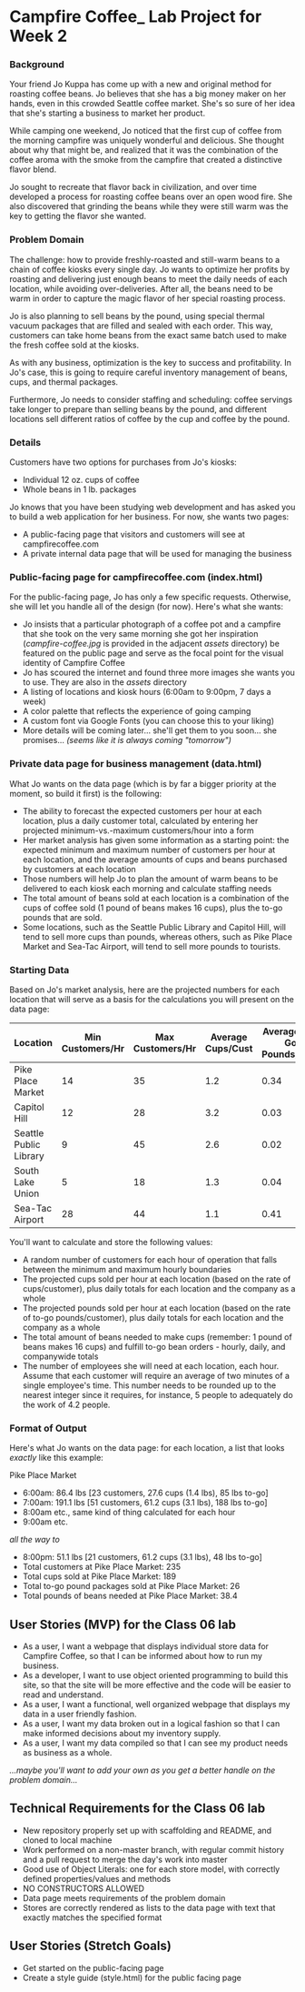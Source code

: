 # Campfire Coffee_ Lab Project for Week 2

### Background

Your friend Jo Kuppa has come up with a new and original method for roasting coffee beans. Jo believes that she has a big money maker on her hands, even in this crowded Seattle coffee market. She's so sure of her idea that she's starting a business to market her product.

While camping one weekend, Jo noticed that the first cup of coffee from the morning campfire was uniquely wonderful and delicious. She thought about why that might be, and realized that it was the combination of the coffee aroma with the smoke from the campfire that created a distinctive flavor blend.

Jo sought to recreate that flavor back in civilization, and over time developed a process for roasting coffee beans over an open wood fire. She also discovered that grinding the beans while they were still warm was the key to getting the flavor she wanted.

### Problem Domain

The challenge: how to provide freshly-roasted and still-warm beans to a chain of coffee kiosks every single day. Jo wants to optimize her profits by roasting and delivering just enough beans to meet the daily needs of each location, while avoiding over-deliveries. After all, the beans need to be warm in order to capture the magic flavor of her special roasting process.

Jo is also planning to sell beans by the pound, using special thermal vacuum packages that are filled and sealed with each order. This way, customers can take home beans from the exact same batch used to make the fresh coffee sold at the kiosks.

As with any business, optimization is the key to success and profitability. In Jo's case, this is going to require careful inventory management of beans, cups, and thermal packages.

Furthermore, Jo needs to consider staffing and scheduling: coffee servings take longer to prepare than selling beans by the pound, and different locations sell different ratios of coffee by the cup and coffee by the pound.

### Details

Customers have two options for purchases from Jo's kiosks:

- Individual 12 oz. cups of coffee
- Whole beans in 1 lb. packages

Jo knows that you have been studying web development and has asked you to build a web application for her business. For now, she wants two pages:

- A public-facing page that visitors and customers will see at campfirecoffee.com
- A private internal data page that will be used for managing the business

### Public-facing page for campfirecoffee.com (index.html)

For the public-facing page, Jo has only a few specific requests. Otherwise, she will let you handle all of the design (for now). Here's what she wants:

- Jo insists that a particular photograph of a coffee pot and a campfire that she took on the very same morning she got her inspiration (*campfire-coffee.jpg* is provided in the adjacent *assets* directory) be featured on the public page and serve as the focal point for the visual identity of Campfire Coffee
- Jo has scoured the internet and found three more images she wants you to use. They are also in the *assets* directory
- A listing of locations and kiosk hours (6:00am to 9:00pm, 7 days a week)
- A color palette that reflects the experience of going camping
- A custom font via Google Fonts (you can choose this to your liking)
- More details will be coming later... she'll get them to you soon... she promises... *(seems like it is always coming "tomorrow")*

### Private data page for business management (data.html)

What Jo wants on the data page (which is by far a bigger priority at the moment, so build it first) is the following:

- The ability to forecast the expected customers per hour at each location, plus a daily customer total, calculated by entering her projected minimum-vs.-maximum customers/hour into a form
- Her market analysis has given some information as a starting point: the expected minimum and maximum number of customers per hour at each location, and the average amounts of cups and beans purchased by customers at each location
- Those numbers will help Jo to plan the amount of warm beans to be delivered to each kiosk each morning and calculate staffing needs
- The total amount of beans sold at each location is a combination of the cups of coffee sold (1 pound of beans makes 16 cups), plus the to-go pounds that are sold.
- Some locations, such as the Seattle Public Library and Capitol Hill, will tend to sell more cups than pounds, whereas others, such as Pike Place Market and Sea-Tac Airport, will tend to sell more pounds to tourists.

### Starting Data

Based on Jo's market analysis, here are the projected numbers for each location that will serve as a basis for the calculations you will present on the data page:

| Location  | Min Customers/Hr  | Max Customers/Hr  | Average Cups/Cust  | Average To-Go Pounds/Cust  |
|---|---|---|---|---|
| Pike Place Market  | 14  | 35  | 1.2  | 0.34  |
| Capitol Hill  | 12  | 28  | 3.2  | 0.03  |
| Seattle Public Library  | 9  | 45  | 2.6  | 0.02  |
| South Lake Union  | 5  | 18  | 1.3  | 0.04  |
| Sea-Tac Airport  | 28  | 44  | 1.1  | 0.41  |

You'll want to calculate and store the following values:

- A random number of customers for each hour of operation that falls between the minimum and maximum hourly boundaries
- The projected cups sold per hour at each location (based on the rate of cups/customer), plus daily totals for each location and the company as a whole
- The projected pounds sold per hour at each location (based on the rate of to-go pounds/customer), plus daily totals for each location and the company as a whole
- The total amount of beans needed to make cups (remember: 1 pound of beans makes 16 cups) and fulfill to-go bean orders - hourly, daily, and companywide totals
- The number of employees she will need at each location, each hour. Assume that each customer will require an average of two minutes of a single employee's time. This number needs to be rounded up to the nearest integer since it requires, for instance, 5 people to adequately do the work of 4.2 people.

### Format of Output

Here's what Jo wants on the data page: for each location, a list that looks *exactly* like this example:

Pike Place Market

- 6:00am: 86.4 lbs [23 customers, 27.6 cups (1.4 lbs), 85 lbs to-go]
- 7:00am: 191.1 lbs [51 customers, 61.2 cups (3.1 lbs), 188 lbs to-go]
- 8:00am etc., same kind of thing calculated for each hour
- 9:00am etc.

*all the way to*

- 8:00pm: 51.1 lbs [21 customers, 61.2 cups (3.1 lbs), 48 lbs to-go]
- Total customers at Pike Place Market: 235
- Total cups sold at Pike Place Market: 189
- Total to-go pound packages sold at Pike Place Market: 26
- Total pounds of beans needed at Pike Place Market: 38.4

## User Stories (MVP) for the Class 06 lab
 - As a user, I want a webpage that displays individual store data for Campfire Coffee, so that I can be informed about how to run my business.
 - As a developer, I want to use object oriented programming to build this site, so that the site will be more effective and the code will be easier to read and understand.
 - As a user, I want a functional, well organized webpage that displays my data in a user friendly fashion.
 - As a user, I want my data broken out in a logical fashion so that I can make informed decisions about my inventory supply.
 - As a user, I want my data compiled so that I can see my product needs as business as a whole.

*...maybe you'll want to add your own as you get a better handle on the problem domain...*

## Technical Requirements for the Class 06 lab
 - New repository properly set up with scaffolding and README, and cloned to local machine
 - Work performed on a non-master branch, with regular commit history and a pull request to merge the day's work into master
 - Good use of Object Literals: one for each store model, with correctly defined properties/values and methods
 - NO CONSTRUCTORS ALLOWED
 - Data page meets requirements of the problem domain
 - Stores are correctly rendered as lists to the data page with text that exactly matches the specified format

## User Stories (Stretch Goals)
- Get started on the public-facing page
- Create a style guide (style.html) for the public facing page

